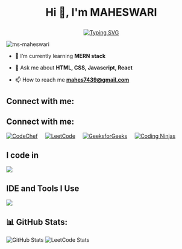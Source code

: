 # <p align="center">Hi 👋, I'm MAHESWARI</p>

<p align="center">
  <a href="https://git.io/typing-svg">
    <img src="https://readme-typing-svg.demolab.com?font=Fira+Code&pause=1000&color=F736A5&center=true&vCenter=true&random=true&width=435&lines=MERN+Stack+Developer+%F0%9F%91%A9%E2%80%8D%F0%9F%92%BB+;Passionate+About+Coding+%3C%2F%3E;Curious+Learner+%F0%9F%93%9A;Problem+Solver+" alt="Typing SVG" />
  </a>
</p>
 
<p align="left">
  <img src="https://komarev.com/ghpvc/?username=ms-maheswari&label=Profile%20views&color=0e75b6&style=flat" alt="ms-maheswari" />
</p>

- 🌱 I’m currently learning **MERN stack**

- 💬 Ask me about **HTML, CSS, Javascript, React**

- 📫 How to reach me **mahes7439@gmail.com**

## Connect with me:

## Connect with me:

[![CodeChef](https://cdn.codechef.com/images/cc-logo.svg)](https://www.codechef.com/users/mahes7439) &nbsp; &nbsp; 
[![LeetCode](https://assets.leetcode.com/users/leetcode/avatar_1568224780.png)](https://leetcode.com/ms-maheswari/) &nbsp; &nbsp;
[![GeeksforGeeks](https://media.geeksforgeeks.org/wp-content/uploads/20200716222246/Path-219.png)](https://auth.geeksforgeeks.org/user/msmaheswari) &nbsp; &nbsp;
[![Coding Ninjas](https://files.codingninjas.com/new-cn-logos-32028.svg)](https://www.codingninjas.com/studio/profile/ms_maheswari)



## I code in

<p align="left"> <a href="https://github.com/thinkright20"><img src="https://skillicons.dev/icons?i=c,java,html,css,js,mysql,tailwindcss,mongodb,express,react,nodejs"> </a> </p>

## IDE and Tools I Use

<p align="left"> <a href="https://github.com/thinkright20"><img src="https://skillicons.dev/icons?i=vscode,git,eclipse,github"> </a> </p>

## 📊 GitHub Stats:

  <img src="https://github-readme-stats.vercel.app/api?username=ms-maheswari&theme=dark&show_icons=true&locale=en" alt="GitHub Stats" />
  <img src="https://leetcard.jacoblin.cool/ms-maheswari?theme=dark&font=Comic%20Neue&ext=contest" alt="LeetCode Stats" />


